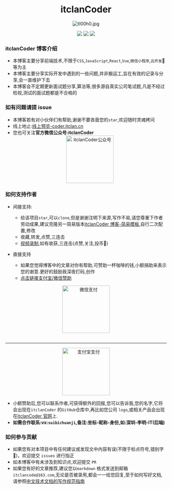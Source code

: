 <div align="center">

# itclanCoder

![tI00h0.jpg](https://t1.picb.cc/uploads/2020/06/11/tI00h0.jpg)

<p align="center">

![](https://img.shields.io/badge/%E6%8E%98%E9%87%91-10K-brightgreen)
![](https://img.shields.io/badge/stars-20K-brightgreen)
![](https://img.shields.io/badge/segmentFault-15K-brightgreen)

</p>
</div>

### itclanCoder 博客介绍

- 本博客主要分享前端技术,不限于`CSS`,`JavaScript`,`React`,`Vue`,`微信小程序`,`云开发`:eagle:等为主
- 本博客主要分享实际开发中遇到的一些问题,并非搬运工,旨在有效的记录与分享,会一直维护下去
- 本博客会不定期更新面试题分享,算法等,很多源自真实公司笔试题,凡是不经过检视,测试的面试题都是不合格的

### 如有问题请提 issue

- 本博客若有对小伙伴们有帮助,谢谢不要吝啬您的`star`,欢迎随时灵魂拷问
- 线上地止:[线上预览-coder.itclan.cn](https://coder.itclan.cn/)
- 您也可关注**官方微信公众号:itclanCoder**
  <div align="center">
  <img src="https://t1.picb.cc/uploads/2020/06/11/tIpk0j.jpg" width="148" height="148" alt="itclanCoder公众号" border="0">
  </div>

### 如何支持作者

- 间接支持:
  - 给该项目`star`,可以`clone`,但是谢谢注明下来源,写作不易,请您尊重下作者劳动成果,建议克隆另一简易版本[itclanCoder 博客-简易模板](https://github.com/itclanCode/vuepress-build-blog-demo),自行二次配置,修改
  - 收藏,转发,点赞,三连击
  - [视频录制](https://space.bilibili.com/267957620),如有收获,三连击(点赞,关注,投币:whale:)
- 直接支持

  - 如果您觉得博客中的文章对你有帮助,可赞助一杯咖啡的钱,小额捐助来表示您的谢意.更好的鼓励我深夜打码,创作

  * [点击链接支付宝/微信赞助](https://www.zhi12.cn/paycenter/reward/widget?entity=user&id=33813)

<div align="center">
    <img src="https://t1.picb.cc/uploads/2020/06/11/tIptoc.jpg" width="148" height="148" alt="微信支付" border="0">
    <br /><br />
    <hr />
    <img src="https://t1.picb.cc/uploads/2020/06/11/tIpwCK.jpg" width="148" height="148" alt="支付宝支付" border="0">
</div>

- 小额赞助后,您可以联系作者,可获得额外的回报,您可以告诉我,您的名字,它将会出现在`itclanCoder` 的`GitHub`仓库中,再比如您公司 `logo`,或相关产品会出现在[itclanCoder 官网](https://coder.itclan.cn)上.
- **如需合作联系:vx:`suibichuanji`,备注:坐标-昵称-身份,如:深圳-李明-IT(后端)**

### 如何参与贡献

- 如果您有对本项目中有任何建议或发现文中内容有误(不限于标点符号,错别字:shirt:)，欢迎提交 `issues` 进行指正
- 如本博客中有未涉及到知识点,欢迎提交 `PR`
- 如果您有好的文章推荐,建议您以`markdown` 格式发送到邮箱`itclancode@163.com`,无论是否被录用,都会一一给您回复,至于如何写好文档,请参照[中文技术文档的写作规范指南](https://github.com/ruanyf/document-style-guide)
